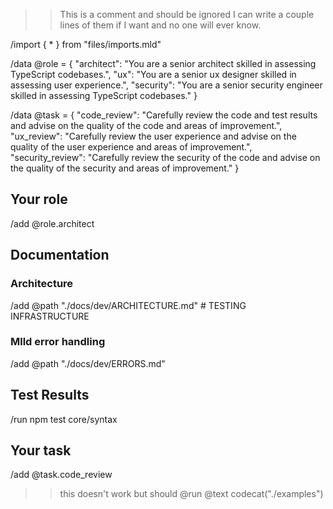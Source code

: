>> This is a comment and should be ignored
>> I can write a couple lines of them if I want and no one will ever know.

/import { * } from "files/imports.mld"

/data @role = {
    "architect": "You are a senior architect skilled in assessing TypeScript codebases.",
    "ux": "You are a senior ux designer skilled in assessing user experience.",
    "security": "You are a senior security engineer skilled in assessing TypeScript codebases."
}

/data @task = {
    "code_review": "Carefully review the code and test results and advise on the quality of the code and areas of improvement.",
    "ux_review": "Carefully review the user experience and advise on the quality of the user experience and areas of improvement.",
    "security_review": "Carefully review the security of the code and advise on the quality of the security and areas of improvement."
}

## Your role
/add @role.architect

## Documentation
### Architecture
/add @path "./docs/dev/ARCHITECTURE.md" # TESTING INFRASTRUCTURE
### Mlld error handling
/add @path "./docs/dev/ERRORS.md"

## Test Results
/run npm test core/syntax

## Your task
/add @task.code_review

>> this doesn't work but should
>> @run @text codecat("./examples")
